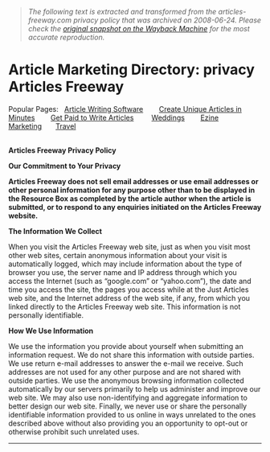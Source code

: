 > *The following text is extracted and transformed from the articles-freeway.com privacy policy that was archived on 2008-06-24. Please check the [original snapshot on the Wayback Machine](https://web.archive.org/web/20080624155625id_/http%3A//www.articles-freeway.com/index.php%3Fpagedb%3Dprivacy) for the most accurate reproduction.*

# Article Marketing Directory: privacy Articles Freeway

  
  
  
Popular Pages:   [ Article Writing Software](http://www.articles-freeway.com/article-writing-software.htm)        [ Create Unique Articles in Minutes](https://web.archive.org/web/20080624155625id_/http%3A//www.articles-freeway.com/article-writing-software.htm)        [Get Paid to Write Articles](https://web.archive.org/web/20080624155625id_/http%3A//www.articles-freeway.com/get_paid_to_write_articles.htm)         [ Weddings](http://www.articles-freeway.com/weddings.htm)        [ Ezine Marketing](http://www.articles-freeway.com/cid129/Ezine-Marketing/)       [ Travel](http://www.articles-freeway.com/cid44/Travel-Leisure)   
 

**Articles Freeway Privacy Policy**

**Our Commitment to Your Privacy**

**Articles Freeway does not sell email addresses or use email addresses or other personal information for any purpose other than to be displayed in the Resource Box as completed by the article author when the article is submitted, or to respond to any enquiries initiated on the Articles Freeway website.**

**The Information We Collect**

When you visit the Articles Freeway web site, just as when you visit most other web sites, certain anonymous information about your visit is automatically logged, which may include information about the type of browser you use, the server name and IP address through which you access the Internet (such as “google.com” or “yahoo.com”), the date and time you access the site, the pages you access while at the Just Articles web site, and the Internet address of the web site, if any, from which you linked directly to the Articles Freeway web site. This information is not personally identifiable.

**How We Use Information**

We use the information you provide about yourself when submitting an information request. We do not share this information with outside parties. We use return e-mail addresses to answer the e-mail we receive. Such addresses are not used for any other purpose and are not shared with outside parties. We use the anonymous browsing information collected automatically by our servers primarily to help us administer and improve our web site. We may also use non-identifying and aggregate information to better design our web site. Finally, we never use or share the personally identifiable information provided to us online in ways unrelated to the ones described above without also providing you an opportunity to opt-out or otherwise prohibit such unrelated uses.

 ****
